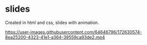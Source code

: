 # slides
Created in html and css, slides with animation.

https://user-images.githubusercontent.com/64646796/172630574-8ea25200-4323-41e1-a364-39559ca93de2.mp4
